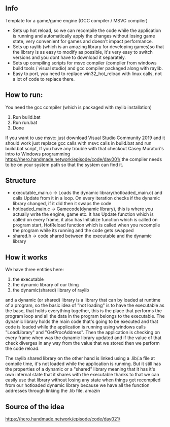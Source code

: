 ## Info

Template for a game/game engine (GCC compiler / MSVC compiler)

* Sets up hot reload, so we can recompile the code while the application is running and automatically apply the changes without losing game state, very convenient for games and doesn't impact performance. 
* Sets up raylib (which is an amazing library for developing games)so that the library is as easy to modify as possible, it's very easy to switch versions and you dont have to download it separately.
* Sets up compiling scripts for msvc compiler (compiler from windows build tools / visual studio) and gcc compiler packaged along with raylib.
* Easy to port, you need to replace win32_hot_reload with linux calls, not a lot of code to replace there.

## How to run:

You need the gcc compiler (which is packaged with raylib installation) 

1. Run build.bat
2. Run run.bat 
3. Done

If you want to use msvc: just download Visual Studio Community 2019 and it should work just replace gcc calls with msvc calls in build.bat and run build.bat script, If you have any trouble with that checkout Casey Muratori's intro to Windows programming https://hero.handmade.network/episode/code/day001/ the compiler needs to be on your system path so that the system can find it.

## Structure

* executable_main.c -> Loads the dynamic library(hotloaded_main.c) and calls Update from it in a loop. On every iteration checks if the dynamic library changed, if it did then it swaps the code 
* hotloaded_main.c -> Gamecode(dynamic library), this is where you actually write the engine, game etc. It has Update function which is called on every frame, it also has Initialize function which is called on program start, HotReload function which is called when you recompile the program while its running and the code gets swapped
* shared.h -> code shared between the executable and the dynamic library 

## How it works

We have three entities here: 
1. the executable
2. the dynamic library of our thing
3. the dynamic(shared) library of raylib

and a dynamic (or shared) library is a library that can by loaded at runtime of a program, so the basic idea of "hot loading" is to have the executable as the base, that holds everything together, this is the place that performs the program loop and all the data in the program belongs to the executable. The dynamic library holds the main code that's going to be executed and that code is loaded while the application is running using windows calls "LoadLibrary" and "GetProcAddress". Then the application is checking on every frame when was the dynamic library updated and if the value of that check diverges in any way from the value that we stored then we perform the code reload.

The raylib shared library on the other hand is linked using a .lib/.a file at compile time, it's not loaded while the application is running. But it still has the properties of a dynamic or a "shared" library meaning that it has it's own internal state that it shares with the executable thanks to that we can easily use that library without losing any state when things get recompiled from our hotloaded dynamic library because we have all the function addresses through linking the .lib file. amazin

## Source of the idea

https://hero.handmade.network/episode/code/day021/
